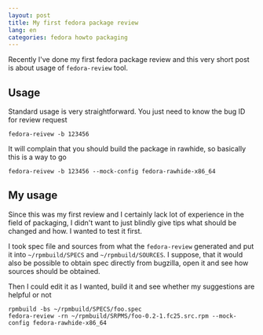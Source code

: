```yaml
---
layout: post
title: My first fedora package review
lang: en
categories: fedora howto packaging
---
```


Recently I've done my first fedora package review and this very short post is about usage of `fedora-review` tool.


## Usage

Standard usage is very straightforward. You just need to know the bug ID for review request

	fedora-reivew -b 123456

It will complain that you should build the package in rawhide, so basically this is a way to go

	fedora-reivew -b 123456 --mock-config fedora-rawhide-x86_64


## My usage

Since this was my first review and I certainly lack lot of experience in the field of packaging, I didn't want to just blindly give tips what should be changed and how. I wanted to test it first.

I took spec file and sources from what the `fedora-review` generated and put it into `~/rpmbuild/SPECS` and `~/rpmbuild/SOURCES`. I suppose, that it would also be possible to obtain spec directly from bugzilla, open it and see how sources should be obtained.

Then I could edit it as I wanted, build it and see whether my suggestions are helpful or not

	rpmbuild -bs ~/rpmbuild/SPECS/foo.spec
	fedora-review -rn ~/rpmbuild/SRPMS/foo-0.2-1.fc25.src.rpm --mock-config fedora-rawhide-x86_64
